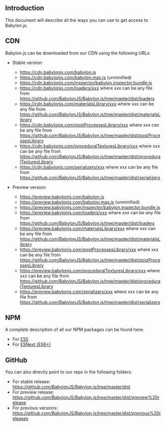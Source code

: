 ## Introduction

This document will describe all the ways you can use to get access to Babylon.js.

## CDN

Babylon.js can be downloaded from our CDN using the following URLs:
* Stable version:
  * https://cdn.babylonjs.com/babylon.js
  * https://cdn.babylonjs.com/babylon.max.js (unminified)
  * https://cdn.babylonjs.com/inspector/babylon.inspector.bundle.js
  * https://cdn.babylonjs.com/loaders/xxx where xxx can be any file from https://github.com/BabylonJS/Babylon.js/tree/master/dist/loaders
  * https://cdn.babylonjs.com/materialsLibrary/xxx where xxx can be any file from https://github.com/BabylonJS/Babylon.js/tree/master/dist/materialsLibrary
  * https://cdn.babylonjs.com/postProcessesLibrary/xxx where xxx can be any file from https://github.com/BabylonJS/Babylon.js/tree/master/dist/postProcessesLibrary  
  * https://cdn.babylonjs.com/proceduralTexturesLibrary/xxx where xxx can be any file from https://github.com/BabylonJS/Babylon.js/tree/master/dist/proceduralTexturesLibrary
  * https://cdn.babylonjs.com/serializers/xxx where xxx can be any file from https://github.com/BabylonJS/Babylon.js/tree/master/dist/serializers  

* Preview version:
  * https://preview.babylonjs.com/babylon.js
  * https://preview.babylonjs.com/babylon.max.js (unminified)
  * https://preview.babylonjs.com/inspector/babylon.inspector.bundle.js
  * https://preview.babylonjs.com/loaders/xxx where xxx can be any file from https://github.com/BabylonJS/Babylon.js/tree/master/dist/loaders
  * https://preview.babylonjs.com/materialsLibrary/xxx where xxx can be any file from https://github.com/BabylonJS/Babylon.js/tree/master/dist/materialsLibrary
  * https://preview.babylonjs.com/postProcessesLibrary/xxx where xxx can be any file from https://github.com/BabylonJS/Babylon.js/tree/master/dist/postProcessesLibrary  
  * https://preview.babylonjs.com/proceduralTexturesLibrary/xxx where xxx can be any file from https://github.com/BabylonJS/Babylon.js/tree/master/dist/proceduralTexturesLibrary
  * https://preview.babylonjs.com/serializers/xxx where xxx can be any file from https://github.com/BabylonJS/Babylon.js/tree/master/dist/serializers    

## NPM

A complete description of all our NPM packages can be found here:
* For [ES5](/features/NPM_Support)
* For [ESNext (ES6+)](/features/ES6_Support)

## GitHub

You can also directly point to our repo in the following folders:
* For stable release: https://github.com/BabylonJS/Babylon.js/tree/master/dist
* For preview release: https://github.com/BabylonJS/Babylon.js/tree/master/dist/preview%20release
* For previous versions: https://github.com/BabylonJS/Babylon.js/tree/master/dist/previous%20releases